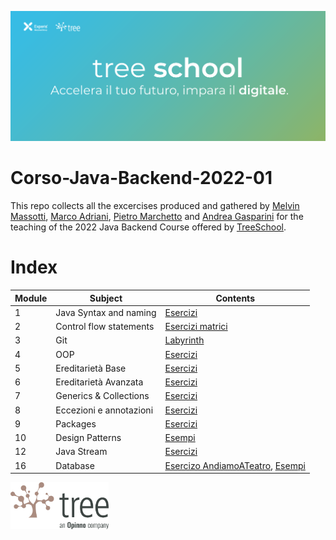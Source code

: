 ![TreeSchool](assets/treeschool_header.png)

# Corso-Java-Backend-2022-01

This repo collects all the excercises produced and gathered by [Melvin Massotti](https://github.com/melvinm99), [Marco Adriani](https://github.com/MrSosu), [Pietro Marchetto](https://github.com/pimarchetto) and [Andrea Gasparini](https://github.com/andrea-gasparini) for the teaching of the 2022 Java Backend Course offered by [TreeSchool](https://tree.it/school/).

# Index

| Module | Subject                 | Contents                                                                                                                          |
|--------|-------------------------|-----------------------------------------------------------------------------------------------------------------------------------|
| 1      | Java Syntax and naming  | [Esercizi](https://github.com/MrSosu/Corso-Java-backend-2022-03/tree/main/module_01/src)                                          |
| 2      | Control flow statements | [Esercizi matrici](https://github.com/MrSosu/Corso-Java-backend-2022-03/tree/main/module_02/src)                                  |
| 3      | Git                     | [Labyrinth](https://github.com/MrSosu/Corso-Java-backend-2022-03/tree/main/module_03/src/Labyrinth)                               |
| 4      | OOP                     | [Esercizi](https://github.com/MrSosu/Corso-Java-backend-2022-03/tree/main/module_04/src)                                          |
| 5      | Ereditarietà Base       | [Esercizi](https://github.com/MrSosu/Corso-Java-backend-2022-03/tree/main/module_05/src)                                          |
| 6      | Ereditarietà Avanzata   | [Esercizi](https://github.com/MrSosu/Corso-Java-backend-2022-03/tree/main/module_06/src)                                          |
| 7      | Generics & Collections  | [Esercizi](https://github.com/MrSosu/Corso-Java-backend-2022-03/tree/main/module_07/src)                                          |
| 8      | Eccezioni e annotazioni | [Esercizi](https://github.com/MrSosu/Corso-Java-backend-2022-03/tree/main/module_08/src)                                          |
| 9      | Packages                | [Esercizi](https://github.com/MrSosu/Corso-Java-backend-2022-03/tree/main/module_09/src)                                          |
| 10     | Design Patterns         | [Esempi](https://github.com/MrSosu/Corso-Java-backend-2022-03/tree/main/module_10/src/Esempi)                                     |
| 12     | Java Stream             | [Esercizi](https://github.com/MrSosu/Corso-Java-backend-2022-03/tree/main/module_12/src)                                          |
| 16     | Database                | [Esercizo AndiamoATeatro](module_16/AndiamoATeatro.pdf), [Esempi](module_16/src/main/java) |
<!--
| 13     | API                      | [Esercizi](module_13/src) |
| 14     | Spring                   | [Esercizi](module_14/src) |
| 15     | Design Patterns          | [Esercizi](module_15/src) |
| 18     | Test                     | [Esercizi](module_18/src) |
-->

<img src="assets/treelogo.png" height="75">
